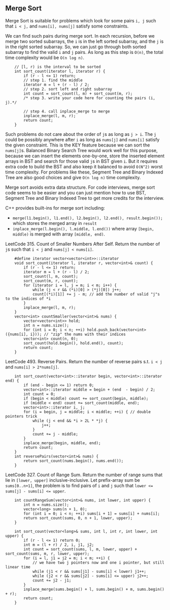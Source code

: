 ## Merge Sort
Merge Sort is suitable for problems which look for some pairs `i, j`
such that `i < j,` and `nums[i], nums[j]` satisfy some constraints.

We can find such pairs during merge sort. In each recursion, before we merge two sorted subarrays, the `i` is in the left sorted subarray, and the `j` is in the right sorted subarray. So, we can just go through both sorted subarray to find the valid `i` and `j` pairs. As long as this step is `O(n)`, the total time complexity would be `O(n log n)`.

```
    // [l, r) is the interval to be sorted
    int sort_count(iterator l, iterator r) {
        if (r - l <= 1) return; 
        // step 1. find the middle
        iterator m = l + (r - l) / 2;
        // step 2. sort left and right subarray
        int count = sort_count(l, m) + sort_count(m, r);
        /* step 3. write your code here for counting the pairs (i, j).*/
				
        // step 4. call inplace_merge to merge
        inplace_merge(l, m, r);
        return count;
    }
```

Such problems do not care about the order of `j`s as long as `j > i`. The `j` could be possibly anywhere after `i` as long as `nums[j]` and `nums[i]` satisfy the given constraint. This is the KEY feature because we can sort the `nums[j]`s. Balanced Binary Search Tree would work well for this purpose, because we can insert the elements one-by-one, store the inserted element arrays in BST and search for those valid `j`s in BST given `i`. But it requires extra code to build the BST and also keep it balanced to avoid `O(N^2)` worst time complexity. For problems like these, Segment Tree and Binary Indexed Tree are also good choices and give `O(n log n)` time complexity.

Merge sort avoids extra data structure. For code interviews, merge sort code seems to be easier and you can just mention how to use BST, Segment Tree and Binary Indexed Tree to get more credits for the interview.

C++ provides built-ins for merge sort including:
* `merge(l1.begin(), l1.end(), l2.begin(), l2.end(), result.begin());` which stores the merged array in `result`
* `inplace_merge(l.begin(), l.middle, l.end())` where array `[begin, middle)`  is merged with array `[middle, end)`.

LeetCode 315. Count of Smaller Numbers After Self. Return the number of `j`s such that `i < j` and `nums[j] < nums[i]`.
```
    #define iterator vector<vector<int>>::iterator
    void sort_count(iterator l, iterator r, vector<int>& count) {
        if (r - l <= 1) return;
        iterator m = l + (r - l) / 2;
        sort_count(l, m, count);
        sort_count(m, r, count);
        for (iterator i = l, j = m; i < m; i++) {
            while (j < r && (*i)[0] > (*j)[0]) j++;
            count[(*i)[1]] += j - m; // add the number of valid "j"s to the indices of *i
        }
        inplace_merge(l, m, r);
    }
    vector<int> countSmaller(vector<int>& nums) {
        vector<vector<int>> hold;
        int n = nums.size();
        for (int i = 0; i < n; ++i) hold.push_back(vector<int>({nums[i], i})); // "zip" the nums with their indices
        vector<int> count(n, 0);
        sort_count(hold.begin(), hold.end(), count);
        return count;
    }
```

LeetCode 493. Reverse Pairs. Return the number of reverse pairs s.t. `i < j` and `nums[i] > 2*nums[j]`.
```
    int sort_count(vector<int>::iterator begin, vector<int>::iterator end) {
        if (end - begin <= 1) return 0;
        vector<int>::iterator middle = begin + (end  - begin) / 2;
        int count = 0;
        if (begin < middle) count += sort_count(begin, middle);
        if (middle < end) count += sort_count(middle, end);
        vector<int>::iterator i, j;
        for (i = begin, j = middle; i < middle; ++i) { // double pointers trick
            while (j < end && *i > 2L * *j) {
                j++;
            }
            count += j - middle;
        }
        inplace_merge(begin, middle, end);
        return count;
    }
    int reversePairs(vector<int>& nums) {
        return sort_count(nums.begin(), nums.end());
    }
```

LeetCode 327. Count of Range Sum. Return the number of range sums that lie in `[lower, upper]` inclusive-inclusive. Let prefix-array sum be `sums[0..n+1]`, the problem is to find pairs of `i` and `j` such that `lower <= sums[j] - sums[i] <= upper`.
```
    int countRangeSum(vector<int>& nums, int lower, int upper) {
        int n = nums.size();
        vector<long> sums(n + 1, 0);
        for (int i = 0; i < n; ++i) sums[i + 1] = sums[i] + nums[i];
        return sort_count(sums, 0, n + 1, lower, upper);
    }
    
    int sort_count(vector<long>& sums, int l, int r, int lower, int upper) {
        if (r - l <= 1) return 0;
        int m = (l + r) / 2, i, j1, j2;
        int count = sort_count(sums, l, m, lower, upper) + sort_count(sums, m, r, lower, upper);
        for (i = l, j1 = j2 = m; i < m; ++i) { 
            // we have two j pointers now and one i pointer, but still linear time
            while (j1 < r && sums[j1] - sums[i] < lower) j1++; 
            while (j2 < r && sums[j2] - sums[i] <= upper) j2++;
            count += j2 - j1;
        }
        inplace_merge(sums.begin() + l, sums.begin() + m, sums.begin() + r);
        return count;
    }
```


